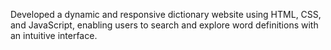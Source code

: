 Developed a dynamic and responsive dictionary website using HTML, CSS, and JavaScript, enabling users to search and explore word definitions with an intuitive interface.
